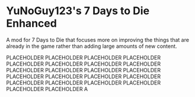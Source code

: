 # YuNoGuy123's 7 Days to Die Enhanced
A mod for 7 Days to Die that focuses more on improving the things that are already in the game rather than adding large amounts of new content.




PLACEHOLDER 
PLACEHOLDER 
PLACEHOLDER 
PLACEHOLDER 
PLACEHOLDER 
PLACEHOLDER 
PLACEHOLDER 
PLACEHOLDER 
PLACEHOLDER 
PLACEHOLDER 
PLACEHOLDER 
PLACEHOLDER 
PLACEHOLDER 
PLACEHOLDER 
PLACEHOLDER 
PLACEHOLDER 
PLACEHOLDER 
PLACEHOLDER 
PLACEHOLDER 
PLACEHOLDER 
PLACEHOLDER 
PLACEHOLDER 
A
